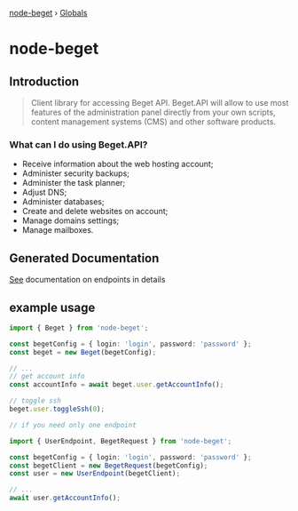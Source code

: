 [node-beget](README.md) › [Globals](globals.md)

# node-beget

## Introduction

> Client library for accessing Beget API. Beget.API will allow to use most features of the administration panel directly from your own scripts, content management systems (CMS) and other software products.

### What can I do using Beget.API?
- Receive information about the web hosting account;
- Administer security backups;
- Administer the task planner;
- Adjust DNS;
- Administer databases;
- Create and delete websites on account;
- Manage domains settings;
- Manage mailboxes.

## Generated Documentation

[See](./docs/globals.md) documentation on endpoints in details

## example usage

```ts
import { Beget } from 'node-beget';

const begetConfig = { login: 'login', password: 'password' };
const beget = new Beget(begetConfig);

// ...
// get account info
const accountInfo = await beget.user.getAccountInfo();

// toggle ssh
beget.user.toggleSsh(0);
```

```ts
// if you need only one endpoint

import { UserEndpoint, BegetRequest } from 'node-beget';

const begetConfig = { login: 'login', password: 'password' };
const begetClient = new BegetRequest(begetConfig);
const user = new UserEndpoint(begetClient);

// ...
await user.getAccountInfo();
```
